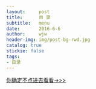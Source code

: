 ```yaml
---
layout:     post                  
title:      目 录      
subtitle:   menu         
date:       2016-6-6             
author:     wjw                   
header-img: img/post-bg-rwd.jpg  
catalog: true   
stickie: false                       
tags:                             
- 目录 
---
```

  

[你确定不点进去看看->>>](https://github.com/wjw0315/wjw0315.github.io/blob/master/README.md) 
